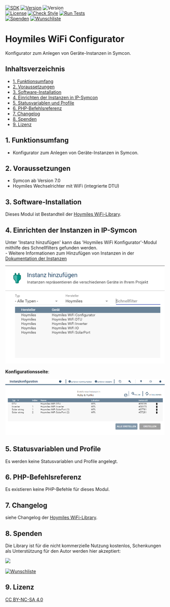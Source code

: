 [![SDK](https://img.shields.io/badge/Symcon-PHPModul-red.svg)](https://www.symcon.de/service/dokumentation/entwicklerbereich/sdk-tools/sdk-php/)
[![Version](https://img.shields.io/badge/Modul%20version-1.00-blue.svg)]()
![Version](https://img.shields.io/badge/Symcon%20Version-7.0%20%3E-green.svg)  
[![License](https://img.shields.io/badge/License-CC%20BY--NC--SA%204.0-green.svg)](https://creativecommons.org/licenses/by-nc-sa/4.0/)
[![Check Style](https://github.com/Nall-chan/HoymilesWiFi/workflows/Check%20Style/badge.svg)](https://github.com/Nall-chan/HoymilesWiFi/actions) [![Run Tests](https://github.com/Nall-chan/HoymilesWiFi/workflows/Run%20Tests/badge.svg)](https://github.com/Nall-chan/HoymilesWiFi/actions)  
[![Spenden](https://www.paypalobjects.com/de_DE/DE/i/btn/btn_donate_SM.gif)](#8-spenden)
[![Wunschliste](https://img.shields.io/badge/Wunschliste-Amazon-ff69fb.svg)](#8-spenden)  

# Hoymiles WiFi Configurator <!-- omit in toc -->
Konfigurator zum Anlegen von Geräte-Instanzen in Symcon.

## Inhaltsverzeichnis <!-- omit in toc -->

- [1. Funktionsumfang](#1-funktionsumfang)
- [2. Voraussetzungen](#2-voraussetzungen)
- [3. Software-Installation](#3-software-installation)
- [4. Einrichten der Instanzen in IP-Symcon](#4-einrichten-der-instanzen-in-ip-symcon)
- [5. Statusvariablen und Profile](#5-statusvariablen-und-profile)
- [6. PHP-Befehlsreferenz](#6-php-befehlsreferenz)
- [7. Changelog](#7-changelog)
- [8. Spenden](#8-spenden)
- [9. Lizenz](#9-lizenz)

## 1. Funktionsumfang

* Konfigurator zum Anlegen von Geräte-Instanzen in Symcon.

## 2. Voraussetzungen

 * Symcon ab Version 7.0  
 * Hoymiles Wechselrichter mit WiFi (integrierte DTU)

## 3. Software-Installation

 Dieses Modul ist Bestandteil der [Hoymiles WiFi-Library](../README.md#3-software-installation).   

## 4. Einrichten der Instanzen in IP-Symcon

 Unter 'Instanz hinzufügen' kann das 'Hoymiles WiFi Konfigurator'-Modul mithilfe des Schnellfilters gefunden werden.  
	- Weitere Informationen zum Hinzufügen von Instanzen in der [Dokumentation der Instanzen](https://www.symcon.de/service/dokumentation/konzepte/instanzen/#Instanz_hinzufügen)

![Instanzen](../imgs/inst.png) 

__Konfigurationsseite__:

![Config](imgs/config.png) 

## 5. Statusvariablen und Profile

   Es werden keine Statusvariablen und Profile angelegt.  

## 6. PHP-Befehlsreferenz

   Es existieren keine PHP-Befehle für dieses Modul. 

## 7. Changelog

siehe Changelog der [Hoymiles WiFi-Library](../README.md#2-changelog).   

## 8. Spenden  
  
  Die Library ist für die nicht kommerzielle Nutzung kostenlos, Schenkungen als Unterstützung für den Autor werden hier akzeptiert:  

<a href="https://www.paypal.com/donate?hosted_button_id=G2SLW2MEMQZH2" target="_blank"><img src="https://www.paypalobjects.com/de_DE/DE/i/btn/btn_donate_LG.gif" border="0" /></a>

[![Wunschliste](https://img.shields.io/badge/Wunschliste-Amazon-ff69fb.svg)](https://www.amazon.de/hz/wishlist/ls/YU4AI9AQT9F?ref_=wl_share)

## 9. Lizenz

  [CC BY-NC-SA 4.0](https://creativecommons.org/licenses/by-nc-sa/4.0/)  
